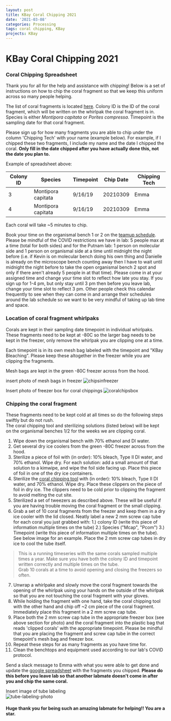 ```yaml
---
layout: post
title: KBay Coral Chipping 2021
date: '2021-03-08'
categories: Processing
tags: coral chipping, KBay
projects: KBay
---
```


# KBay Coral Chipping 2021

### Coral Chipping Spreadsheet

Thank you for all for the help and assistance with chipping! Below is a set of instructions on how to chip the coral fragment so that we keep this uniform across so many people helping.

The list of coral fragments is located [here](https://docs.google.com/spreadsheets/d/1m1qwjfMG3m0zj_tGrGIZ0ADjBRcVJbe9dgQbtz4K-hI/edit#gid=0). Colony ID is the ID of the coral fragment, which will be written on the whirlpak the coral fragment is in. Species is either *Montipora capitata* or *Porites compressa*. Timepoint is the sampling date for that coral fragment.

Please sign up for how many fragments you are able to chip under the column 'Chipping Tech' with your name (example below). For example, if I chipped these two fragments, I include my name and the date I chipped the coral. **Only fill in the date chipped after you have actually done this, not the date you plan to.**  

Example of spreadsheet above:  

| Colony ID 	| Species            	| Timepoint 	| Chip Date 	| Chipping Tech 	|
|-----------	|--------------------	|-----------	|-----------	|---------------	|
| 3         	| Montipora capitata 	| 9/16/19   	| 20210309  	| Emma          	|
| 4         	| Montipora capitata 	| 9/16/19   	| 20210309  	| Emma          	|

Each coral will take ~5 minutes to chip.

Book your time on the organismal bench 1 or 2 on the [teamup schedule](https://teamup.com/c/h2sumb/ppp-and-thornber-labs). Please be mindful of the COVID restrictions we have in lab: 5 people max at a time (total for both sides) and for the Putnam lab: 1 person on molecular side and 1 person on organismal side at a time until midnight the night before (i.e. if Kevin is on molecular bench doing his own thing and Danielle is already on the microscope bench counting away then I have to wait until midnight the night before to take the open organismal bench 2 spot and only if there aren't already 5 people in at that time). Please come in at your assigned time and change your time slot to reflect how late you stay. If you sign up for 1-4 pm, but only stay until 3 pm then before you leave lab, change your time slot to reflect 3 pm. Other people check this calendar frequently to see when they can come in and arrange their schedules around the lab schedule so we want to be very mindful of taking up lab time and space.

### Location of coral fragment whirlpaks

Corals are kept in their sampling date timepoint in individual whirlpaks. These fragments need to be kept at -80C so the larger bag needs to be kept in the freezer, only remove the whirlpak you are clipping one at a time.

Each timepoint is in its own mesh bag labeled with the timepoint and "KBay Bleaching". Please keep these altogether in the freezer while you are clipping the fragments.

Mesh bags are kept in the green -80C freezer across from the hood.

insert photo of mesh bags in freezer
![chipsinfreezer]()

Insert photo of freezer box for coral chippings
![coralchipsbox]()

### Chipping the coral fragment

These fragments need to be kept cold at all times so do the following steps swiftly but do not rush.  
The coral chipping tool and sterilizing solutions (listed below) will be kept on the organismal benches 1/2 for the weeks we are clipping coral.

1. Wipe down the organismal bench with 70% ethanol and DI water.  
2. Get several dry ice coolers from the green -80C freezer across from the hood.   
3. Sterilize a piece of foil with (in order): 10% bleach, Type II DI water, and 70% ethanol. Wipe dry. For each solution: add a small amount of that solution to a kimwipe, and wipe the foil side facing up. Place this piece of foil in one of the dry ice containers.     
4. Sterilize the [coral chipping tool](https://www.amazon.com/dp/B01EAGXF56/?coliid=I3SR5REHM9D4P7&colid=YVLE2UPC0DQ4&psc=1&ref_=lv_cv_lig_dp_it) with (in order): 10% bleach, Type II DI water, and 70% ethanol. Wipe dry. Place these clippers on the piece of foil in dry ice. The clippers need to be cold prior to clipping the fragment to avoid melting the cut site.  
5. Sterilized a set of tweezers as described above. These will be useful if you are having trouble moving the coral fragment or the small clipping.          
6. Grab a set of 10 coral fragments from the freezer and keep them in a dry ice cooler with the lid closed. Neatly label a new 2 mm screw cap tube for each coral you just grabbed with: 1.) colony ID (write this piece of information multiple times on the tube) 2.) Species ("Mcap", "Pcom") 3.) Timepoint (write this piece of information multiple times on the tube). See below image for an example. Place the 2 mm screw cap tubes in dry ice to cool the tube itself.      
> This is a running timeseries with the same corals sampled multiple times a year. Make sure you have both the colony ID and timepoint written correctly and multiple times on the tube.  
Grab 10 corals at a time to avoid opening and closing the freezers so often.

7. Unwrap a whirlpake and slowly move the coral fragment towards the opening of the whirlpak using your hands on the outside of the whirlpak so that you are not touching the coral fragment with your gloves.  
8. While holding the fragment with one hand, take the coral chipping tool with the other hand and chip off ~2 cm piece of the coral fragment. Immediately place this fragment in a 2 mm screw cap tube.  
9. Place both the 2 mm screw cap tube in the appropriate freezer box (see above section for photo) and the coral fragment into the plastic bag that reads 'clipped corals' with the appropriate timepoint. Please be mindful that you are placing the fragment and screw cap tube in the correct timepoint's mesh bag and freezer box.  
10. Repeat these steps for as many fragments as you have time for.
11. Clean the benchtops and equipment used according to our lab's COVID protocol.  

Send a slack message to Emma with what you were able to get done and update the [google spreadsheet](https://docs.google.com/spreadsheets/d/1m1qwjfMG3m0zj_tGrGIZ0ADjBRcVJbe9dgQbtz4K-hI/edit#gid=0) with the fragments you chipped. **Please do this before you leave lab so that another labmate doesn't come in after you and chip the same coral.**

Insert image of tube labeling  
![tube-labeling-photo]()

#### Huge thank you for being such an amazing labmate for helping!! You are a star.
